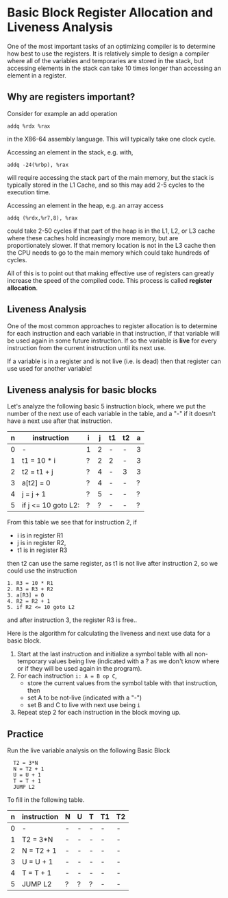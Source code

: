 # Basic Block Register Allocation and Liveness Analysis

One of the most important tasks of an optimizing compiler is to determine how best to use the
registers.  It is relatively simple to design a compiler where all of the variables and temporaries
are stored in the stack, but accessing elements in the stack can take 10 times longer than accessing
an element in a register.  

## Why are registers important?
Consider for example an add operation
```
addq %rdx %rax
```
in the X86-64 assembly language. This will typically take one clock cycle. 

Accessing an element in the stack, e.g. with,
```
addq -24(%rbp), %rax
```
will require accessing the stack part of the main memory, but
the stack is typically stored in the L1 Cache, and so this may add 2-5 cycles 
to the execution time.

Accessing an element in the heap, e.g. an array access
```
addq (%rdx,%r7,8), %rax
```
could take 2-50 cycles if that part of the heap is in the L1, L2, or L3 cache
where these caches hold increasingly more memory, but are proportionately slower.
If that memory location is not in the L3 cache then the CPU needs to go to the main
memory which could take hundreds of cycles.

All of this is to point out that making effective use of registers can greatly
increase the speed of the compiled code. This process is called **register allocation**.

## Liveness Analysis 
One of the most common approaches to register allocation is to determine for each
instruction and each variable in that instruction, if that variable will be used
again in some future instruction.  If so the variable is **live** for every instruction
from the current instruction until its next use. 

If a variable is in a register and is not live (i.e. is dead) then that register can use used for
another variable!

## Liveness analysis for basic blocks
Let's analyze the following basic 5 instruction block,
where we put the number of the next use of each variable in the table, 
and a "-" if it doesn't have a next use after that instruction.

| n | instruction | i | j | t1 | t2 | a |
| --- | --- | --- | --- | --- | --- | --- |
| 0| - | 1 | 2 | -| - | 3 |
|1|  t1 = 10 * i  | ? | 2 | 2 | - | 3 |
|2|  t2 = t1 + j  | ? | 4 | - | 3 | 3 |
|3|  a[t2] = 0    | ? | 4 | - | - | ? |
|4|  j = j + 1    | ? | 5 | - | - | ? |
|5|  if j <= 10 goto L2:  | ? | ? | - | - | ? |

From this table we see that for instruction 2, 
if 
* i is in register R1
* j is in register R2,
* t1 is in register R3

then  t2 can use the same register, as t1 is not live after instruction 2,
so we could use the instruction
```
1. R3 = 10 * R1
2. R3 = R3 + R2
3. a[R3] = 0
4. R2 = R2 + 1
5. if R2 <= 10 goto L2
```
and after instruction 3, the register R3 is free..

Here is the algorithm for calculating the liveness and next use data for a basic block.

1. Start at the last instruction and initialize a symbol table with all non-temporary values being live (indicated with a ? as we don't know where or if they will be used again in the program).
2. For each instruction ```i: A = B op C```,
   * store the current values from the symbol table with that instruction, then
   * set A to be not-live (indicated with a "-")
   * set B and C to live with next use being ```i```
4. Repeat step 2 for each instruction in the block moving up.


## Practice
Run the live variable analysis on the following Basic Block
```
  T2 = 3*N
  N = T2 + 1
  U = U + 1
  T = T + 1
  JUMP L2
```
To fill in the following table.

| n | instruction | N | U | T | T1 | T2 |
| --- | --- | --- | --- | --- | --- | --- |
| 0 | -  |  -  |  -  |  -  |  -  |  -  | 
| 1 | T2 = 3*N|  -  |  -  |  -  |  -  |  -  | 
| 2 |  N = T2 + 1|  -  |  -  |  -  |  -  |  -  | 
| 3 |  U = U + 1|  -  |  -  |  -  |  -  |  -  | 
| 4 |  T = T + 1|  -  |  -  |  -  |  -  |  -  | 
| 5 |  JUMP L2|  ?  |  ?  |  ?  |  -  |  -  | 
```






